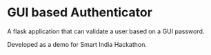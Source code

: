 # GUI based Authenticator
A flask application that can validate a user based on a GUI password.

Developed as a demo for Smart India Hackathon.
